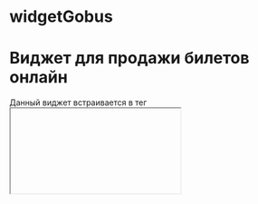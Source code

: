 # widgetGobus
# Виджет для продажи билетов онлайн

Данный виджет встраивается в тег <iframe> на главной странице сайта перевозчика. Таким образом перевозчик, зарегистрированный в системе и получивший свой идентификатор может на своем сайте продавать билеты.
 
# Как купить билет.

![Снимок10](https://user-images.githubusercontent.com/92028919/139637685-7ee1e635-7153-427d-a004-6152a4b4d75d.JPG)
1. В данном окне под формой поиска расположен список рейсов на сегодня для данного перевозчика. Для поиска конкретных рейсов необходимо на форме поиска рейсов заполнить поля Куда и Откуда. После ввода первых четырех символов появится выпадающий список с названием населенного пункта. Пользователь может выбрать нужное направление из данного списка, либо продолжить ввод и кликнуть в любом месте экрана чтобы закрыть список. 

2. Если нужно поменять местами содержимое полей "Откуда/Куда" - кликнуть по кнопке ![Снимок11](https://user-images.githubusercontent.com/92028919/139639244-d0b7a404-90e2-4096-91ba-d35e4d42f9e4.JPG)
 
3. Для изменения даты отправления открыть календарь кликнув по кнопке ![Снимок12](https://user-images.githubusercontent.com/92028919/139639375-3a4cbbf3-f641-4b0c-a5cf-536e2d654473.JPG)

4. Чтобы приступить к поиску рейсов нажать на кнопку ![Снимок13](https://user-images.githubusercontent.com/92028919/139639537-9a3952c8-740e-4b86-afba-73b1fb61fef1.JPG)

https://user-images.githubusercontent.com/92028919/139639874-ba2a9057-94df-490a-a253-7a0ca5dcfdc3.mp4

5. Выбрать из появившегося списка нужный рейс кликнув по кнопке "Купить" или по названию рейса в столбце "Рейс". 
 
6. В открывшейся странице слева на схеме автобуса выбираем места кликнув на нужных номерах. При этом строки для заполнения паспортных данных пассажиров появятся ниже и столбец "Место" в данном случае будет заполнен. Тот же результат будет если кликнуть по кнопке "Добавить пассажира". Но в этом случае столбец "Место" заполнен не будет. 
 
7. Заполнить поля таблицы "Пассажиры". Из выпадающего списка выбрать нужный тариф и пол пассажира. Ввести в соответствующие поля фамилию, имя, отчество, дату рождения, серию и номер документа. Если все введено верно эти поля сменят свой цвет на белый. По умолчанию поля страна и тип документа будут Россия и Паспорт гражданина российской федерации соответственно. Чтобы изменить название страны нужно кликнуть по кнопке Х а затем начать вводить нужное название. Далее можно выбрать из выпадающего списка нужную страну. Таким же образом можно выбрать нужный тип документа. 
 
8. В разделе "Ваши контакты" нужно прописать номер телефона и email. Если все введено верно поля для ввода поменяют цвет на белый. В поле ввода номера телефона можно вводить номера   российского формата (+7) а так же стран ближайшего зарубежья (+380, +375, +998 и тд). При этом название страны появится ниже.
  
9. Подробная информация о том как правильно оформлять билет появится при клике по кнопке "Как оформить билет" ![Снимок14](https://user-images.githubusercontent.com/92028919/139642811-e3c8ade9-a5a1-4e95-9644-88b4d7b9ed19.JPG)

10. Для изменения даты поездки можно кликнуть по кнопке ![Снимок15](https://user-images.githubusercontent.com/92028919/139643112-ee2a711f-b352-4d4b-8dbd-8c24ddc86787.JPG).
 
11. Для получения информации об особенностях заполнения поля "Серия и номер" нужно кликнуть по кнопке   ![Снимок16](https://user-images.githubusercontent.com/92028919/139644387-634092c7-cbbb-45ad-904a-38a0ea9c11db.JPG)

12. Для удаления из таблицы "Пассажиры" строки нужно кликнуть по кнопке ![Снимок17](https://user-images.githubusercontent.com/92028919/139645443-eb41915e-516d-4fcb-9e4b-63da0931f8e1.JPG).  

13. Кнопка "Готово" будет неактивна если не поставить "галочку" в поле "Я даю согласие на обработку моих персональных данных
И принимаю условия пользовательского соглашения и политики конфиденциальности".
 
14. Пользователь имеет возможность подписаться на рассылку новостей поставив "галочку" в соответствующем пункте. 
 
15. После оформления пассажиров нужно кликнуть по кнопке "Готово"
 
https://user-images.githubusercontent.com/92028919/139647880-7bf63b80-b707-47a3-8e0e-2a60ec8b54d1.mp4

16. В результате появится окно в котором будет прописана ссылка на заказ. При оформлении пассажира его место бронируется на 30 мин. Вся информация о заказе отправляется пользователю на его email. Так же он может скопировать ссылку из данного окна и перейти по ней для получения информации о рейсе и его оплаты. 

 ![Снимок18](https://user-images.githubusercontent.com/92028919/139648643-2e4002c8-7720-450e-b6af-0f84a928e806.JPG)
 
17. Если в данном окне кликнуть по кнопке "Понятно" оно закроется и в появившейся странице можно проверить введенные о пассажирах данные и просмотреть данные о рейсе перед покупкой билетов. Если же в окне кликнуть по кнопке "Перейти на страницу заказа" откроется страница заказа.
 
![Снимок19](https://user-images.githubusercontent.com/92028919/139654184-0038fd4b-fd9c-4fe8-9d83-bc87cb64129c.JPG)

18. На странице заказа можно отменить заказ кликнув по кнопке "Отменить заказ". Для предотвращения случайной отмены появится окно в котором нужно ввести предложеную комбинацию цифр и нажать "Ок". 
 
 ![Снимок21](https://user-images.githubusercontent.com/92028919/139655145-3554b268-68d6-4ee5-a68a-d549391213b8.JPG)
 
19. Так же с данной страницы можно перейти к окну оплаты кликнув "Оплатить картой". 
 
20. После оплаты билета можно распечатать его кликнув по кнопке "Печать билета" или вернуть деньги за билет кликнув "Вернуть билет"
 
 ![Снимок22](https://user-images.githubusercontent.com/92028919/139663735-9ae7a7b0-fe78-4558-8a54-e7ee8e3f524c.JPG)


 
 На каждой странице имеется кнопка "На главную" при клике по которой пользователь вернется на первую страницу с формой поиска.
 
 На первой странице есть кнопка "Возврат билетов" кликнув по которой пользователь попадет на форму возврата билетов
 
 ![Снимок23](https://user-images.githubusercontent.com/92028919/139665836-791b722a-f1ad-4310-bb5b-462262fa7cc8.JPG)

 В этой форме введя номер билета, номер паспорта и кликнув по кнопке "Найти билет" пользователь попадет на свою страницу заказа билета и сможет вернуть деньги за него либо распечатать. 
 
Так как дизайн сайта каждого перевозчика может отличаться имеется возможность может поместить css-файл с нужными стилями в корневую папку сайта. В этом случае применятся стили этого css-файла. Иначе применятся стили стандартного css-файла, расположенного на сайте разработчика.
 



 
 
